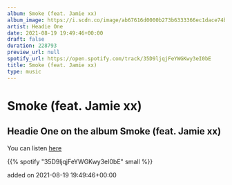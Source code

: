 ```yaml
---
album: Smoke (feat. Jamie xx)
album_image: https://i.scdn.co/image/ab67616d0000b273b6333366ec1dace74b8116dd
artist: Headie One
date: 2021-08-19 19:49:46+00:00
draft: false
duration: 228793
preview_url: null
spotify_url: https://open.spotify.com/track/35D9ljqjFeYWGKwy3eI0bE
title: Smoke (feat. Jamie xx)
type: music
---
```



# Smoke (feat. Jamie xx)

## Headie One on the album Smoke (feat. Jamie xx)

You can listen [here](https://open.spotify.com/track/35D9ljqjFeYWGKwy3eI0bE)

{{% spotify "35D9ljqjFeYWGKwy3eI0bE" small %}}

added on 2021-08-19 19:49:46+00:00